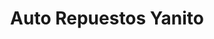 ---
title: "Auto Repuestos Yanito"
url: /ciudad-guayana-puerto-ordaz/auto-repuestos-yanito/
shop: piezas de automóviles
---